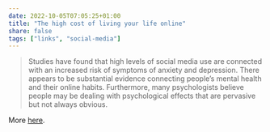 ```yaml
---
date: 2022-10-05T07:05:25+01:00
title: "The high cost of living your life online"
share: false
tags: ["links", "social-media"]
---
```

> Studies have found that high levels of social media use are connected with an
> increased risk of symptoms of anxiety and depression. There appears to be
> substantial evidence connecting people’s mental health and their online
> habits. Furthermore, many psychologists believe people may be dealing with
> psychological effects that are pervasive but not always obvious.

More [here](https://www.wired.com/story/privacy-psychology-social-media/).



 [rss]: https://nicolaiarocci.com/index.xml
 [tw]: http://twitter.com/nicolaiarocci
 [nl]: https://buttondown.email/nicolaiarocci
